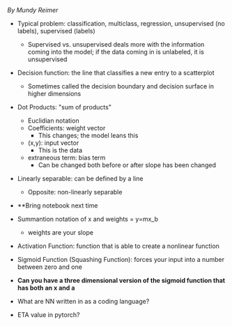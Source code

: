 *By Mundy Reimer*

- Typical problem: classification, multiclass, regression, unsupervised (no labels), supervised (labels)
	- Supervised vs. unsupervised deals more with the information coming into the model; if the data coming in is unlabeled, it is unsupervised
- Decision function: the line that classifies a new entry to a scatterplot
	- Sometimes called the decision boundary and decision surface in higher dimensions 
- Dot Products: "sum of products"
	- Euclidian notation
	- Coefficients: weight vector
		- This changes; the model leans this 
	- (x,y): input vector
		- This is the data
	- extraneous term: bias term
		- Can be changed both before or after slope has been changed
- Linearly separable: can be defined by a line
	- Opposite: non-linearly separable
- **Bring notebook next time
- Summantion notation of x and weights = y=mx_b
	- weights are your slope
- Activation Function: function that is able to create a nonlinear function
- Sigmoid Function (Squashing Function): forces your input into a number between zero and one 
- **Can you have a three dimensional version of the sigmoid function that has both an x and a**

- What are NN written in as a coding language?
- ETA value in pytorch?
